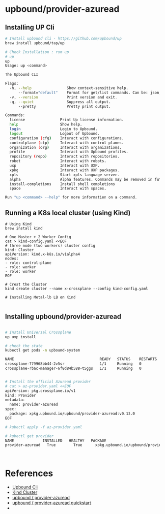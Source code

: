 # upbound/provider-azuread

## Installing UP Cli
``` bash
# Install upbound cli - https://github.com/upbound/up
brew install upbound/tap/up

# Check Installation : run up
# up
up
Usage: up <command>

The Upbound CLI

Flags:
  -h, --help                Show context-sensitive help.
      --format="default"    Format for get/list commands. Can be: json, yaml, default
  -v, --version             Print version and exit.
  -q, --quiet               Suppress all output.
      --pretty              Pretty print output.

Commands:
  license                Print Up license information.
  help                   Show help.
  login                  Login to Upbound.
  logout                 Logout of Upbound.
  configuration (cfg)    Interact with configurations.
  controlplane (ctp)     Interact with control planes.
  organization (org)     Interact with organizations.
  profile                Interact with Upbound profiles.
  repository (repo)      Interact with repositories.
  robot                  Interact with robots.
  uxp                    Interact with UXP.
  xpkg                   Interact with UXP packages.
  xpls                   Start xpls language server.
  alpha                  Alpha features. Commands may be removed in future releases.
  install-completions    Install shell completions
  space                  Interact with spaces.

Run "up <command> --help" for more information on a command.

```

## Running a K8s local cluster (using Kind)
```
# Using Kind
brew install kind

# One Master + 2 Worker Config
cat > kind-config.yaml <<EOF
# three node (two workers) cluster config
kind: Cluster
apiVersion: kind.x-k8s.io/v1alpha4
nodes:
- role: control-plane
- role: worker
- role: worker
EOF

# Creat the Cluster
kind create cluster --name x-crossplane --config kind-config.yaml

# Installing Metal-lb LB on Kind


```
## Installing upbound/provider-azuread

```bash

# Install Universal Crossplane
up uxp install

# check the state
kubectl get pods -n upbound-system

NAME                                       READY   STATUS    RESTARTS   AGE
crossplane-779968bb44-2v5sr                1/1     Running   0          42s
crossplane-rbac-manager-6f8d84b588-t5ggs   1/1     Running   0          42s


# Install the official Azuread provider
# cat > az-provider.yaml <<EOF
apiVersion: pkg.crossplane.io/v1
kind: Provider
metadata:
  name: provider-azuread
spec:
  package: xpkg.upbound.io/upbound/provider-azuread:v0.13.0
EOF

# kubectl apply -f az-provider.yaml

# kubectl get provider
NAME             INSTALLED   HEALTHY   PACKAGE                                         AGE
provider-azuread   True        True      xpkg.upbound.io/upbound/provider-azuread:v0.1.0   58s




```


# References
- [Upbound Cli](https://github.com/upbound/up)
- [Kind Cluster](https://mcvidanagama.medium.com/set-up-a-multi-node-kubernetes-cluster-locally-using-kind-eafd46dd63e5)
- [upbound / provider-azuread](https://github.com/upbound/provider-azuread)
- [upbound / provider-azuread quickstart](https://marketplace.upbound.io/providers/upbound/provider-azure/v0.38.1/docs/quickstart)
- 
